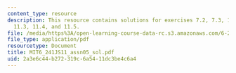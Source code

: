 ```yaml
---
content_type: resource
description: This resource contains solutions for exercises 7.2, 7.3, 10.1, 11.1,
  11.3, 11.4, and 11.5.
file: /media/https%3A/open-learning-course-data-rc.s3.amazonaws.com/6-241j-dynamic-systems-and-control-spring-2011/2a3e6c44b272319c6a5411dc3be4c6a4_MIT6_241JS11_assn05_sol.pdf
file_type: application/pdf
resourcetype: Document
title: MIT6_241JS11_assn05_sol.pdf
uid: 2a3e6c44-b272-319c-6a54-11dc3be4c6a4
---
```

